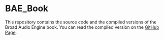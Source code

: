 # BAE_Book

This repository contains the source code and the compiled versions of the Broad Audio Engine book. You can read the compiled version on the [GitHub Page][0].

[0]: https://chylerdev.github.io/BAE_Book/
